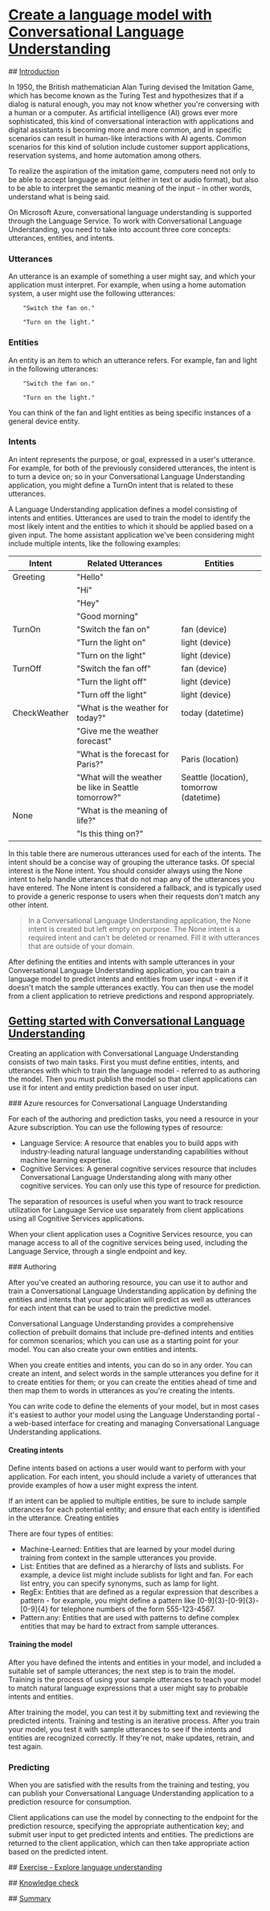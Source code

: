 # [Create a language model with Conversational Language Understanding](https://learn.microsoft.com/en-gb/training/modules/create-language-model-with-language-understanding/)

## [Introduction](https://learn.microsoft.com/en-gb/training/modules/create-language-model-with-language-understanding/1-introduction)

In 1950, the British mathematician Alan Turing devised the Imitation Game, which has become known as the Turing Test and hypothesizes that if a dialog is natural enough, you may not know whether you're conversing with a human or a computer. As artificial intelligence (AI) grows ever more sophisticated, this kind of conversational interaction with applications and digital assistants is becoming more and more common, and in specific scenarios can result in human-like interactions with AI agents. Common scenarios for this kind of solution include customer support applications, reservation systems, and home automation among others.

To realize the aspiration of the imitation game, computers need not only to be able to accept language as input (either in text or audio format), but also to be able to interpret the semantic meaning of the input - in other words, understand what is being said.

On Microsoft Azure, conversational language understanding is supported through the Language Service. To work with Conversational Language Understanding, you need to take into account three core concepts: utterances, entities, and intents.

### Utterances

An utterance is an example of something a user might say, and which your application must interpret. For example, when using a home automation system, a user might use the following utterances:

```
    "Switch the fan on."

    "Turn on the light."
```

### Entities

An entity is an item to which an utterance refers. For example, fan and light in the following utterances:

```
    "Switch the fan on."

    "Turn on the light."
```

You can think of the fan and light entities as being specific instances of a general device entity.

### Intents

An intent represents the purpose, or goal, expressed in a user's utterance. For example, for both of the previously considered utterances, the intent is to turn a device on; so in your Conversational Language Understanding application, you might define a TurnOn intent that is related to these utterances.

A Language Understanding application defines a model consisting of intents and entities. Utterances are used to train the model to identify the most likely intent and the entities to which it should be applied based on a given input. The home assistant application we've been considering might include multiple intents, like the following examples:

| Intent         | Related Utterances                                      | Entities                          |
|----------------|---------------------------------------------------------|----------------------------------|
| Greeting       | "Hello"                                                 |                                  |
|                | "Hi"                                                    |                                  |
|                | "Hey"                                                   |                                  |
|                | "Good morning"                                          |                                  |
| TurnOn         | "Switch the fan on"                                     | fan (device)                     |
|                | "Turn the light on"                                     | light (device)                   |
|                | "Turn on the light"                                     | light (device)                   |
| TurnOff        | "Switch the fan off"                                    | fan (device)                     |
|                | "Turn the light off"                                    | light (device)                   |
|                | "Turn off the light"                                    | light (device)                   |
| CheckWeather   | "What is the weather for today?"                        | today (datetime)                 |
|                | "Give me the weather forecast"                          |                                  |
|                | "What is the forecast for Paris?"                       | Paris (location)                 |
|                | "What will the weather be like in Seattle tomorrow?"    | Seattle (location), tomorrow (datetime) |
| None           | "What is the meaning of life?"                           |                                  |
|                | "Is this thing on?"                                     |                                  |

In this table there are numerous utterances used for each of the intents. The intent should be a concise way of grouping the utterance tasks. Of special interest is the None intent. You should consider always using the None intent to help handle utterances that do not map any of the utterances you have entered. The None intent is considered a fallback, and is typically used to provide a generic response to users when their requests don't match any other intent.

> In a Conversational Language Understanding application, the None intent is created but left empty on purpose. The None intent is a required intent and can't be deleted or renamed. Fill it with utterances that are outside of your domain.

After defining the entities and intents with sample utterances in your Conversational Language Understanding application, you can train a language model to predict intents and entities from user input - even if it doesn't match the sample utterances exactly. You can then use the model from a client application to retrieve predictions and respond appropriately.

## [Getting started with Conversational Language Understanding](https://learn.microsoft.com/en-gb/training/modules/create-language-model-with-language-understanding/2-get-started)

Creating an application with Conversational Language Understanding consists of two main tasks. First you must define entities, intents, and utterances with which to train the language model - referred to as authoring the model. Then you must publish the model so that client applications can use it for intent and entity prediction based on user input.

### Azure resources for Conversational Language Understanding

For each of the authoring and prediction tasks, you need a resource in your Azure subscription. You can use the following types of resource:

- Language Service: A resource that enables you to build apps with industry-leading natural language understanding capabilities without machine learning expertise.
- Cognitive Services: A general cognitive services resource that includes Conversational Language Understanding along with many other cognitive services. You can only use this type of resource for prediction.

The separation of resources is useful when you want to track resource utilization for Language Service use separately from client applications using all Cognitive Services applications.

When your client application uses a Cognitive Services resource, you can manage access to all of the cognitive services being used, including the Language Service, through a single endpoint and key.

### Authoring

After you've created an authoring resource, you can use it to author and train a Conversational Language Understanding application by defining the entities and intents that your application will predict as well as utterances for each intent that can be used to train the predictive model.

Conversational Language Understanding provides a comprehensive collection of prebuilt domains that include pre-defined intents and entities for common scenarios; which you can use as a starting point for your model. You can also create your own entities and intents.

When you create entities and intents, you can do so in any order. You can create an intent, and select words in the sample utterances you define for it to create entities for them; or you can create the entities ahead of time and then map them to words in utterances as you're creating the intents.

You can write code to define the elements of your model, but in most cases it's easiest to author your model using the Language Understanding portal - a web-based interface for creating and managing Conversational Language Understanding applications.

#### Creating intents

Define intents based on actions a user would want to perform with your application. For each intent, you should include a variety of utterances that provide examples of how a user might express the intent.

If an intent can be applied to multiple entities, be sure to include sample utterances for each potential entity; and ensure that each entity is identified in the utterance.
Creating entities

There are four types of entities:

- Machine-Learned: Entities that are learned by your model during training from context in the sample utterances you provide.
- List: Entities that are defined as a hierarchy of lists and sublists. For example, a device list might include sublists for light and fan. For each list entry, you can specify synonyms, such as lamp for light.
- RegEx: Entities that are defined as a regular expression that describes a pattern - for example, you might define a pattern like [0-9]{3}-[0-9]{3}-[0-9]{4} for telephone numbers of the form 555-123-4567.
- Pattern.any: Entities that are used with patterns to define complex entities that may be hard to extract from sample utterances.

#### Training the model

After you have defined the intents and entities in your model, and included a suitable set of sample utterances; the next step is to train the model. Training is the process of using your sample utterances to teach your model to match natural language expressions that a user might say to probable intents and entities.

After training the model, you can test it by submitting text and reviewing the predicted intents. Training and testing is an iterative process. After you train your model, you test it with sample utterances to see if the intents and entities are recognized correctly. If they're not, make updates, retrain, and test again.

### Predicting

When you are satisfied with the results from the training and testing, you can publish your Conversational Language Understanding application to a prediction resource for consumption.

Client applications can use the model by connecting to the endpoint for the prediction resource, specifying the appropriate authentication key; and submit user input to get predicted intents and entities. The predictions are returned to the client application, which can then take appropriate action based on the predicted intent.

## [Exercise - Explore language understanding](https://learn.microsoft.com/en-gb/training/modules/create-language-model-with-language-understanding/3-exercise-create-language-understanding-application)

## [Knowledge check](https://learn.microsoft.com/en-gb/training/modules/create-language-model-with-language-understanding/3a-knowledge-check)

## [Summary](https://learn.microsoft.com/en-gb/training/modules/create-language-model-with-language-understanding/4-summary)